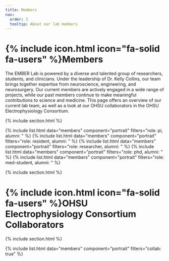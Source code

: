 ```yaml
---
title: Members
nav:
  order: 3
  tooltip: About our lab members
---
```


# {% include icon.html icon="fa-solid fa-users" %}Members

The EMBER Lab is powered by a diverse and talented group of researchers, students, and clinicians.
Under the leadership of Dr. Kelly Collins, our team brings together expertise from neuroscience, engineering, and neurosurgery.
Our current members are actively engaged in a wide range of projects, while our past members continue to make meaningful contributions to science and medicine.
This page offers an overview of our current lab team, as well as a look at our OHSU collaborators in the OHSU Electrophysiology Consortium.


{% include section.html %}

{% include list.html data="members" component="portrait" filters="role: pi, alumni: " %}
{% include list.html data="members" component="portrait" filters="role: resident, alumni: " %}
{% include list.html data="members" component="portrait" filters="role: researcher, alumni: " %}
{% include list.html data="members" component="portrait" filters="role: phd, alumni: " %}
{% include list.html data="members" component="portrait" filters="role: med-student, alumni: " %}

{% include section.html %}

# {% include icon.html icon="fa-solid fa-users" %}OHSU Electrophysiology Consortium Collaborators

{% include section.html %}

{% include list.html data="members" component="portrait" filters="collab: true" %}